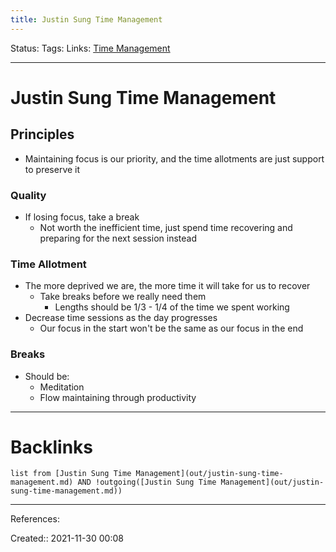 ```yaml
---
title: Justin Sung Time Management
---
```

Status: 
Tags: 
Links: [Time Management](out/time-management.md)
___
# Justin Sung Time Management
## Principles
- Maintaining focus is our priority, and the time allotments are just support to preserve it
### Quality
- If losing focus, take a break
	- Not worth the inefficient time, just spend time recovering and preparing for the next session instead
### Time Allotment
- The more deprived we are, the more time it will take for us to recover
	- Take breaks before we really need them
		- Lengths should be 1/3 - 1/4 of the time we spent working
- Decrease time sessions as the day progresses
	- Our focus in the start won't be the same as our focus in the end

### Breaks
- Should be:
	- Meditation
	- Flow maintaining through productivity

___
# Backlinks
```dataview
list from [Justin Sung Time Management](out/justin-sung-time-management.md) AND !outgoing([Justin Sung Time Management](out/justin-sung-time-management.md))
```
___
References:

Created:: 2021-11-30 00:08
